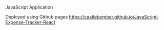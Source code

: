 JavaScript Application

Deployed using Github pages
https://castlebomber.github.io/JavaScript-Expense-Tracker-React
